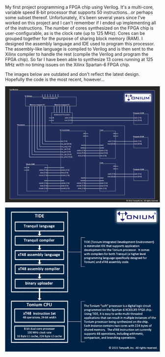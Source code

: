 My first project programming a FPGA chip using Verilog.  It's a multi-core, variable speed 8-bit processor that supports 50 instructions...or perhaps some subset thereof.  Unfortunately, it's been several years since I've worked on this project and I can't remember if I ended up implementing all of the instructions. The number of cores synthesized on the FPGA chip is user-configurable, as is the clock rate (up to 125 MHz). Cores can be grouped together for the purpose of sharing block memory (RAM). I designed the assembly language and IDE used to program this processor. The assembly-like language is compiled to Verilog and is then sent to the Xilinx compiler to handle the rest (compile the Verilog and program the FPGA chip).  So far I have been able to synthesize 13 cores running at 125 MHz with no timing issues on the Xilinx Spartan-6 FPGA chip.  

The images below are outdated and don't reflect the latest design.  Hopefully the code is the most recent, however...  
  

![](img/Tonium_Processor.png)  

![](img/Tonium_Stack.png)  

